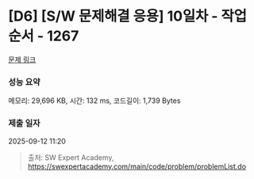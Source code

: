 # [D6] [S/W 문제해결 응용] 10일차 - 작업순서 - 1267 

[문제 링크](https://swexpertacademy.com/main/code/problem/problemDetail.do?contestProbId=AV18TrIqIwUCFAZN) 

### 성능 요약

메모리: 29,696 KB, 시간: 132 ms, 코드길이: 1,739 Bytes

### 제출 일자

2025-09-12 11:20



> 출처: SW Expert Academy, https://swexpertacademy.com/main/code/problem/problemList.do